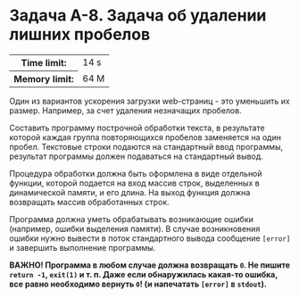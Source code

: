 # Задача A-8. Задача об удалении лишних пробелов
<table><tr><th>Time limit:</th><td>14 s</td></tr>
<tr><th>Memory limit:</th><td>64 M</td></tr></table>

Один из вариантов ускорения загрузки web-страниц - это уменьшить их размер. Например, за счет удаления незначащих пробелов.

Составить программу построчной обработки текста, в результате которой каждая группа повторяющихся пробелов заменяется на один пробел.
Текстовые строки подаются на стандартный ввод программы, результат программы должен подаваться на стандартный вывод.

Процедура обработки должна быть оформлена в виде отдельной функции, которой подается на вход массив строк, выделенных в динамической памяти, и его длина.
На выход функция должна возвращать массив обработанных строк.

Программа должна уметь обрабатывать возникающие ошибки (например, ошибки выделения памяти).
В случае возникновения ошибки нужно вывести в поток стандартного вывода сообщение `[error]` и завершить выполнение программы.

**ВАЖНО! Программа в любом случае должна возвращать `0`. Не пишите `return -1`, `exit(1)` и т. п. Даже если обнаружилась какая-то ошибка, все равно необходимо вернуть `0`! (и напечатать `[error]` в `stdout`).**

